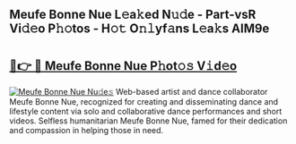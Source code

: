 ## Meufe Bonne Nue L𝚎a𝚔ed N𝚞𝚍e - Part-vsR Vi𝚍𝚎o P𝚑𝚘tos - H𝚘𝚝 O𝚗𝚕yf𝚊ns L𝚎a𝚔s AIM9e

# <h2><a href="http://kf66t6b.oniu.top/?m=Meufe+Bonne+Nue">🔗👉 🔴 Meufe Bonne Nue P𝚑ot𝚘𝚜 V𝚒d𝚎o</a></h2>

[![Meufe Bonne Nue Nu𝚍e𝚜](https://i.imgur.com/0qMVB7G.gif)](http://kf66t6b.oniu.top/?m=Meufe+Bonne+Nue)
Web-based artist and dance collaborator Meufe Bonne Nue, recognized for creating and disseminating dance and lifestyle content via solo and collaborative dance performances and short videos. Selfless humanitarian Meufe Bonne Nue, famed for their dedication and compassion in helping those in need.  
